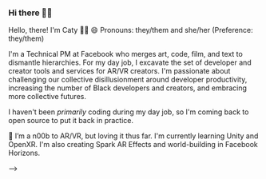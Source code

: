 ### Hi there 👋🏿

Hello, there! I'm Caty 👋🏿
😄 Pronouns: they/them and she/her (Preference: they/them)

I'm a Technical PM at Facebook who merges art, code, film, and text to dismantle hierarchies. For my day job, I excavate the set of developer and creator tools and services for AR/VR creators. I'm passionate about challenging our collective disillusionment around developer productivity, increasing the number of Black developers and creators, and embracing more collective futures. 

I haven't been _primarily_ coding during my day job, so I'm coming back to open source to put it back in practice.

🌱 I’m a n00b to AR/VR, but loving it thus far. I'm currently learning Unity and OpenXR. I'm also creating Spark AR Effects and world-building in Facebook Horizons. 

-->
